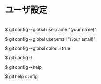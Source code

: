 #
# ユーザ設定
#

$ git config --global user.name "(your name)"

$ git config --global user.email "(your email)"


$ git config --global color.ui true

$ git config -l

$ git config --help

$ git help config

